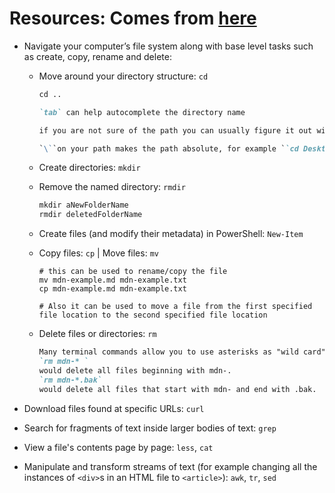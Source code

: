 # Resources: Comes from [here](https://developer.mozilla.org/en-US/docs/Learn/Tools_and_testing/Understanding_client-side_tools/Command_line)


- Navigate your computer’s file system along with base level tasks such as create, copy, rename and delete:

  - Move around your directory structure: `cd`

    ```markdown
    cd ..
    
    `tab` can help autocomplete the directory name 
    
    if you are not sure of the path you can usually figure it out with a combination of the `ls` command
    
    `\``on your path makes the path absolute, for example ``cd Desktop\project\src`
    ```

    

  - Create directories: `mkdir`

  - Remove the named directory: `rmdir`

    ```markdown
    mkdir aNewFolderName
    rmdir deletedFolderName
    ```

  - Create files (and modify their metadata) in PowerShell: `New-Item`

  - Copy files: `cp` | Move files: `mv`

    ```
    # this can be used to rename/copy the file
    mv mdn-example.md mdn-example.txt 
    cp mdn-example.md mdn-example.txt
    
    # Also it can be used to move a file from the first specified file location to the second specified file location
    ```

  - Delete files or directories: `rm`

    ```markdown
    Many terminal commands allow you to use asterisks as "wild card" characters, meaning "any sequence of characters". This allows you to run an operation against a potentially large number of files at once, all of which match the specified pattern. As an example, 
    `rm mdn-* `
    would delete all files beginning with mdn-. 
    `rm mdn-*.bak`
    would delete all files that start with mdn- and end with .bak.

- Download files found at specific URLs: `curl`

- Search for fragments of text inside larger bodies of text: `grep`

- View a file's contents page by page: `less`, `cat`

- Manipulate and transform streams of text (for example changing all the instances of `<div>`s in an HTML file to `<article>`): `awk`, `tr`, `sed`